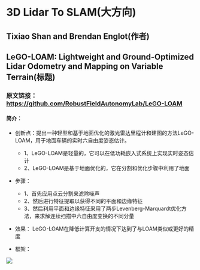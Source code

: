3D Lidar To SLAM(大方向)
=====

Tixiao Shan and Brendan Englot(作者)
-----  
## LeGO-LOAM: Lightweight and Ground-Optimized Lidar Odometry and Mapping on Variable Terrain(标题)
### 原文链接：https://github.com/RobustFieldAutonomyLab/LeGO-LOAM 
#### 简介：
  - 创新点：提出一种轻型和基于地面优化的激光雷达里程计和建图的方法LeGO-LOAM，用于地面车辆的实时六自由度姿态估计。
    - 1、LeGO-LOAM是轻量的，它可以在低功耗嵌入式系统上实现实时姿态估计
    - 2、LeGO-LOAM是基于地面优化的，它在分割和优化步骤中利用了地面
  - 步骤：
     - 1、首先应用点云分割来滤除噪声
     - 2、然后进行特征提取以获得不同的平面和边缘特征
     - 3、然后利用平面和边缘特征采用了两步Levenberg-Marquardt优化方法，来求解连续扫描中六自由度变换的不同分量
  - 效果： LeGO-LOAM在降低计算开支的情况下达到了与LOAM类似或更好的精度
 
  - 框架：
  
  ![](https://img-blog.csdnimg.cn/7f4559a99c98438caca37e237bedad35.png)
